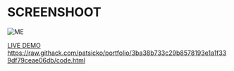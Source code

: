 # SCREENSHOOT

![ME](https://user-images.githubusercontent.com/63926982/175802775-f65a1a90-19de-4986-95a7-3d0647b0fd47.png)

[LIVE DEMO](https://raw.githack.com/patsicko/portfolio/b0fbaa80b9b5236129bcd0e13087a38170a3a243/code.html) <https://raw.githack.com/patsicko/portfolio/3ba38b733c29b8578193e1a1f339df79ceae06db/code.html>


